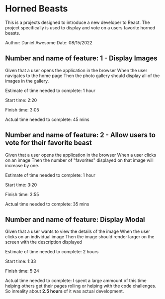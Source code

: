 # Horned Beasts

This is a projects designed to introduce a new developer to React.  The project specifically is used to display and vote on a users favorite horned beasts.

Author: Daniel Awesome
Date: 08/15/2022

## Number and name of feature: 1 - Display Images

Given that a user opens the application in the browser
When the user navigates to the home page
Then the photo gallery should display all of the images in the gallery.

Estimate of time needed to complete: 1 hour

Start time: 2:20

Finish time: 3:05

Actual time needed to complete: 45 mins

## Number and name of feature: 2 - Allow users to vote for their favorite beast

Given that a user opens the application in the browser
When a user clicks on an image
Then the number of "favorites" displayed on that image will increase by one.

Estimate of time needed to complete: 1 hour

Start time: 3:20

Finish time: 3:55

Actual time needed to complete: 35 mins

## Number and name of feature: Display Modal

Given that a user wants to view the details of the image
When the user clicks on an individual image
Then the image should render larger on the screen with the description displayed

Estimate of time needed to complete: 2 hours

Start time: 1:33

Finish time: 5:24

Actual time needed to complete: I spent a large ammount of this time helping others get their pages rolling or helping with the code challenges. So inreality about **2.5 hours** of it was actual development.
